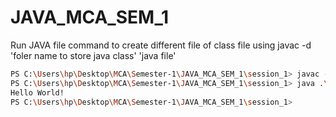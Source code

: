 # JAVA_MCA_SEM_1

Run JAVA file command to create different file of class file using javac -d 'foler name to store java class' 'java file'

```bash
PS C:\Users\hp\Desktop\MCA\Semester-1\JAVA_MCA_SEM_1\session_1> javac -d com Simple.java
PS C:\Users\hp\Desktop\MCA\Semester-1\JAVA_MCA_SEM_1\session_1> java .\Simple.java
Hello World!
PS C:\Users\hp\Desktop\MCA\Semester-1\JAVA_MCA_SEM_1\session_1> 
```